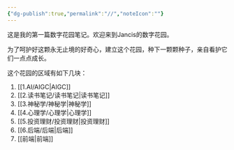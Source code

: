 ```yaml
---
{"dg-publish":true,"permalink":"//","noteIcon":""}
---
```


这是我的第一篇数字花园笔记。欢迎来到Jancis的数字花园。

为了呵护好这颗永无止境的好奇心，建立这个花园，种下一颗颗种子，亲自看护它们一点点成长。

这个花园的区域有如下几块：

1. [[1.AI/AIGC\|AIGC]]
2. [[2.读书笔记/读书笔记\|读书笔记]]
3. [[3.神秘学/神秘学\|神秘学]]
4. [[4.心理学/心理学\|心理学]]
5. [[5.投资理财/投资理财\|投资理财]]
6. [[6.后端/后端\|后端]]
7. [[前端\|前端]]
